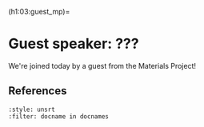 (h1:03:guest_mp)=
# Guest speaker: ???

We're joined today by a guest from the Materials Project!


## References

```{bibliography}
:style: unsrt
:filter: docname in docnames
```
